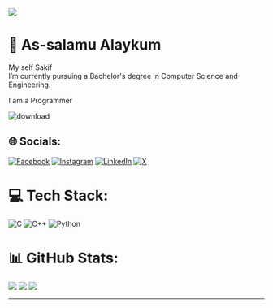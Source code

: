 [![](https://visitcount.itsvg.in/api?id=ErrorM8&icon=0&color=0)](https://visitcount.itsvg.in)

# 💫 As-salamu Alaykum
My self Sakif<br>I’m currently pursuing a Bachelor's degree in Computer Science and Engineering.

I am a Programmer

![download](https://github.com/user-attachments/assets/03845e5f-ed25-4bf9-b5b2-e4eb0fdba906)


## 🌐 Socials:
[![Facebook](https://img.shields.io/badge/Facebook-%231877F2.svg?logo=Facebook&logoColor=white)](https://facebook.com/sakibul.sakif) [![Instagram](https://img.shields.io/badge/Instagram-%23E4405F.svg?logo=Instagram&logoColor=white)](https://instagram.com/bytehacker_) [![LinkedIn](https://img.shields.io/badge/LinkedIn-%230077B5.svg?logo=linkedin&logoColor=white)](https://linkedin.com/in/error-mate) [![X](https://img.shields.io/badge/X-black.svg?logo=X&logoColor=white)](https://x.com/Err0rM8) 

# 💻 Tech Stack:
![C](https://img.shields.io/badge/c-%2300599C.svg?style=for-the-badge&logo=c&logoColor=white) ![C++](https://img.shields.io/badge/c++-%2300599C.svg?style=for-the-badge&logo=c%2B%2B&logoColor=white) ![Python](https://img.shields.io/badge/python-3670A0?style=for-the-badge&logo=python&logoColor=ffdd54)


# 📊 GitHub Stats:
![](https://github-readme-stats.vercel.app/api/top-langs/?username=ErrorM8&theme=dark&hide_border=false&include_all_commits=false&count_private=false&layout=compact)
![](https://github-readme-stats.vercel.app/api?username=ErrorM8&theme=dark&hide_border=false&include_all_commits=false&count_private=false)
![](https://github-readme-streak-stats.herokuapp.com/?user=ErrorM8&theme=dark&hide_border=false)<br/>



---
<!-- Proudly created with GPRM ( https://gprm.itsvg.in ) -->

 
